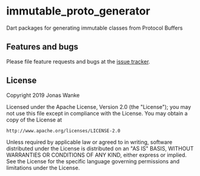 # immutable_proto_generator

Dart packages for generating immutable classes from Protocol Buffers


## Features and bugs

Please file feature requests and bugs at the [issue tracker][issues].


## License

Copyright 2019 Jonas Wanke

Licensed under the Apache License, Version 2.0 (the "License");
you may not use this file except in compliance with the License.
You may obtain a copy of the License at

    http://www.apache.org/licenses/LICENSE-2.0

Unless required by applicable law or agreed to in writing, software
distributed under the License is distributed on an "AS IS" BASIS,
WITHOUT WARRANTIES OR CONDITIONS OF ANY KIND, either express or implied.
See the License for the specific language governing permissions and
limitations under the License.


[issues]: https://github.com/JonasWanke/immutable_proto/issues
